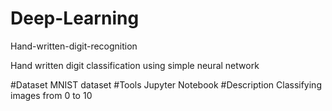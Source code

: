 # Deep-Learning
Hand-written-digit-recognition

Hand written digit classification using simple neural network 

#Dataset
MNIST dataset
#Tools
Jupyter Notebook
#Description
Classifying images from 0 to 10
